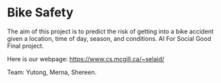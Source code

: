 # Bike Safety
The aim of this project is to predict the risk of getting into a bike accident given a location, time of day, season, and conditions. AI For Social Good Final project. 

Here is our webpage: https://www.cs.mcgill.ca/~selaid/

Team: Yutong, Merna, Shereen. 
